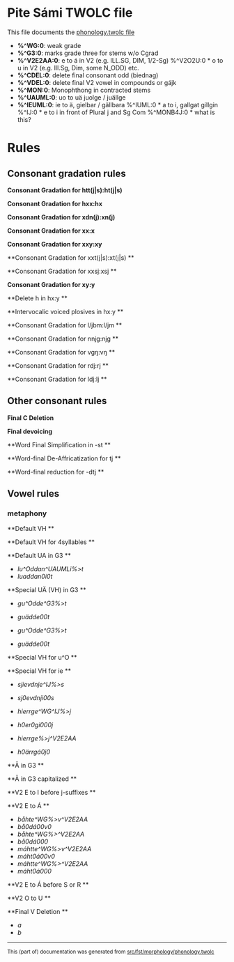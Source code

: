 
# Pite Sámi TWOLC file
This file documents the [phonology.twolc file](http://github.com/giellalt/lang-sje/blob/main/src/fst/phonology.twolc) 

* **%^WG:0**:  weak grade
* **%^G3:0**:  marks grade three for stems w/o Cgrad
* **%^V2E2AA:0**:  e to á in V2 (e.g. ILL.SG, DIM, 1/2-Sg)
  %^V2O2U:0  * o to u in V2 (e.g. Ill.Sg, Dim, some N_ODD) etc.
* **%^CDEL:0**:  delete final consonant odd (biednag)
* **%^VDEL:0**:  delete final V2 vowel in compounds or gájk
* **%^MON:0**:  Monophthong in contracted stems
* **%^UAUML:0**:  uo to uä juolge / juällge
* **%^IEUML:0**:  ie to ä, gielbar / gällbara
  %^IUML:0    * a to i, gallgat gillgin
  %^IJ:0      * e to i in front of Plural j and Sg Com
  %^MONB4J:0  * what is this?

# Rules

## Consonant gradation rules

**Consonant Gradation for htt(j|s):ht(j|s)**  

**Consonant Gradation for hxx:hx**  

**Consonant Gradation for xdn(j):xn(j)**  

**Consonant Gradation for xx:x**  

**Consonant Gradation for xxy:xy**  

**Consonant Gradation for xxt(j|s):xt(j|s) **  

**Consonant Gradation for xxsj:xsj **  

**Consonant Gradation for xy:y**  

**Delete h in hx:y **  

**Intervocalic voiced plosives in hx:y **  

**Consonant Gradation for l/jbm:l/jm **  

**Consonant Gradation for nnjg:njg **  

**Consonant Gradation for vgŋ:vŋ **  

**Consonant Gradation for rdj:rj **  

**Consonant Gradation for ldj:lj **  

## Other consonant rules 

**Final C Deletion**  

**Final devoicing**  

**Word Final Simplification in -st **  

**Word-final De-Affricatization for tj **  

**Word-final reduction for -dtj **  

## Vowel rules 

###  metaphony

**Default VH **  

**Default VH for 4syllables **  

**Default UA in G3 **  

* *lu^Oddan^UAUMLi%>t*
* *luaddan0i0t*

**Special UÄ (VH) in G3 **  

* *gu^Odde^G3%>t*
* *guädde00t*

* *gu^Odde^G3%>t*
* *guädde00t*

**Special VH for u^O **  

**Special VH for ie **  

* *sjievdnje^IJ%>s*
* *sj0evdnji00s*

* *hierrge^WG^IJ%>j*
* *h0er0gi000j*

* *hierrge%>j^V2E2AA*
* *h0ärrgá0j0*

**Ä in G3 **  

**Ä in G3 capitalized **  

**V2 E to I before j-suffixes **  

**V2 E to Á **  

* *båhte^WG%>v^V2E2AA*
* *bå0dá00v0*
* *båhte^WG%>^V2E2AA*
* *bå0dá000*
* *máhtte^WG%>v^V2E2AA*
* *máht0á00v0*
* *máhtte^WG%>^V2E2AA*
* *máht0á000*

**V2 E to Á before S or R **  

**V2 O to U **  

**Final V Deletion **  

* *a*
* *b*

* * *

<small>This (part of) documentation was generated from [src/fst/morphology/phonology.twolc](https://github.com/giellalt/lang-sje/blob/main/src/fst/morphology/phonology.twolc)</small>
